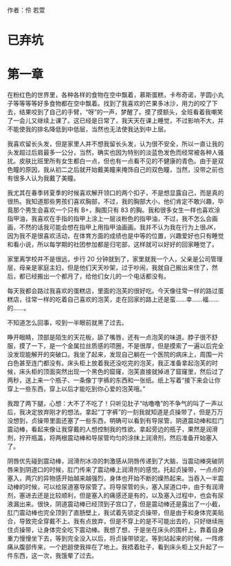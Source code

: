 作者：伶 若萱

# 已弃坑
# 第一章
在粉红色的世界里，各种各样的食物在空中飘着，慕斯蛋糕，卡布奇诺，芋圆小丸子等等等等好多食物都在空中飘着。找到了我喜欢的芒果多冰沙，用力的咬了下去，结果咬到了自己的手臂，“呀”的一声，梦醒了。摸了摸额头，全班看着我嘲笑了一会儿又继续上课了。这已经是日常了，我天天在课上睡觉，不过影响不大，并不能使我的排名降低到中低层，当然也无法使我达到中上层。

我喜欢留长头发，但是家里人并不想我留长头发，认为很不安全，所以一直让我的头发超过后肩最多一公分，当然，确实也因为特别的淡蓝色发色而经常被各种人骚扰。皮肤比班里所有女生都白一点，但也有一点看不见的不健康的青色。由于是双色瞳的原因，我从初二之后就开始戴美瞳来掩饰自己的双色瞳，当然，没带之前也有很多人认为我戴了美瞳。

我尤其在春季转夏季的时候喜欢解开领口的两个扣子，不是想显露自己，而是真的很热。我知道那些男孩们喜欢胸部，不过，我的胸部大小，他们肯定不敢兴趣，毕竟那个男生会喜欢一个只有 B+，胸围只有 83 的胸。我和很多女生一样也喜欢涂指甲油，我喜欢在手指的指甲上涂上一层淡粉色的指甲油，不过，我不怎么会画画，不然的话我可能会想在指甲上用指甲油画画。我并不认为我在行为上很JK，因为我不是很喜欢活动，在体育方面的成绩也是中等的位置，兴趣爱好也只有睡觉和看小说，所以每学期的社团参加都是归宅部，这样就可以好好的回家睡觉了。

家里离学校并不是很远，步行 20 分钟就到了，家里就我一个人，父亲是公司管理层，母亲是家庭主妇，但是他们天天吵架，过于吵闹，我就自己搬出来住了，然后，都已经搬出一个都月了，给他们女儿的一个电话都没有。

每天我都会路过我喜欢的蛋糕店，里面的泡芙的很好吃。今天像往常一样的路过蛋糕店，往常一样的吃着自己喜欢的泡芙，走在回家的路上还是蛮……幸……福……的……。

不知道怎么回事，咬到一半眼前就黑了过去。

睁开眼睛，顶部是陌生的天花板，舔了嘴唇，还有一点泡芙的味道。脖子很不舒服，摸了一下，是一个金属拉丝质感的项圈，不是很厚，但是摸索了一遍以后完全没发现能解开的突破口。我坐了起来，发现自己躺在一个医院的病床上，周围一片白色甚至连门都没有。床头柜上放着我还没吃完的泡芙，我正准备拿起泡芙的时候，床头柜的顶面突然出现一个黑色的窟窿，泡芙直接就掉进了窟窿里，然后过了两秒，送上来一个瓶子、一条像丁字裤的东西和一张纸。纸上写着“接下来会让你穿上一些东西，穿上以后才能吃到你心爱的泡芙哦。”

我蹬了两下腿，心想：大不了不吃了！只听见肚子“咕噜噜”的不争气的叫了一声以后，我决定放弃刚才的想法。拿起“丁字裤”的一刻我就知道是贞操带了，但是万万没想到，贞操带里面还塞了一些东西，明确可以看到有导尿管，阴道震动棒和肛门震动棒，看起来像让我穿戴的人想控制我的性欲。拿起旁边的瓶子，果然是润滑剂，拧开瓶盖，将两根震动棒和导尿管均匀的涂抹上润滑剂，然后准备开始塞入了。

阴唇优先碰到震动棒，润滑剂冰凉的刺激感从阴唇传递到了大脑，当震动棒突破阴唇来到阴道口的时候，肛门传来了震动棒上润滑剂的感觉。托起贞操带，一点点的塞入，两穴的异物感开始越来越强烈，身体也开始不断的燥热起来。当吞入一半震动棒的时候，可以给尿道塞导尿管了。将导尿管的头，塞入尿道口中，由于有润滑剂，塞进去还是比较顺利，但是塞入的痛感还是有的，以及塞入过程中，也会有尿液漏出来。很快，阴道震动棒已经顶到子宫口了，但是震动棒还是露出了一小截，肛门震动棒也完全顶到了直肠壁上，我试着先锁定贞操带，但是由于和身体完美贴合，导致完全穿戴不上。我有点放弃，但是不穿上的是不可能出去的，只好继续拖住贞操带，让身体完全吃下震动棒。我想了想，于是坐在床头的围杆上，靠着自身重力慢慢坐下去，等到完全没入以后，将贞操带锁定。等到站起来的时候，一阵疼痛从腹部传来，一个趔趄使我摔在了地上。我捂着肚子，看到床头柜上又升起了一件东西，这一次，我饿晕了过去。
